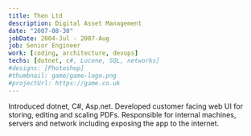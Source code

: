 ```yaml
---
title: Then Ltd
description: Digital Asset Management
date: "2007-08-30"
jobDate: 2004-Jul - 2007-Aug
job: Senior Engineer
work: [coding, architecture, devops]
techs: [dotnet, c#, Lucene, SQL, networks]
#designs: [Photoshop]
#thumbnail: game/game-logo.png
#projectUrl: https://game.co.uk
---
```


Introduced dotnet, C#, Asp.net. Developed customer facing web UI for storing, editing and scaling PDFs. Responsible for internal machines, servers and network including exposing the app to the internet.
